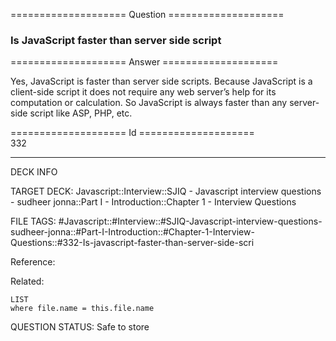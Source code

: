 ==================== Question ====================  

### Is JavaScript faster than server side script  

==================== Answer ====================  

Yes, JavaScript is faster than server side scripts. Because JavaScript is a
client-side script it does not require any web server’s help for its computation
or calculation. So JavaScript is always faster than any server-side script like
ASP, PHP, etc.

==================== Id ====================  
332
<!--ID: 1707879862451-->

---

DECK INFO

TARGET DECK: Javascript::Interview::SJIQ - Javascript interview questions - sudheer jonna::Part I - Introduction::Chapter 1 - Interview Questions

FILE TAGS: #Javascript::#Interview::#SJIQ-Javascript-interview-questions-sudheer-jonna::#Part-I-Introduction::#Chapter-1-Interview-Questions::#332-Is-javascript-faster-than-server-side-scri

Reference:

Related:

```dataview
LIST
where file.name = this.file.name
```
QUESTION STATUS: Safe to store
